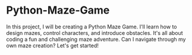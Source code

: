 # Python-Maze-Game
In this project, I will be creating a Python Maze Game. I'll learn how to design mazes, control characters, and introduce obstacles. It's all about coding a fun and challenging maze adventure. Can I navigate through my own maze creation? Let's get started!
